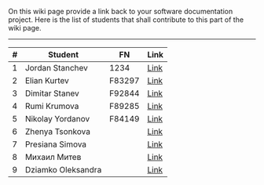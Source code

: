 On this wiki page provide a link back to your software documentation project. 
Here is the list of students that shall contribute to this part of the wiki page. 
***
*#*| Student | FN | Link |
--- | --- | --- | --- |
1 | Jordan Stanchev | 1234 | [Link](https://github.com/JordanStanchev/Getting-Started-as-User-Assistance-Developer/wiki/Students-List)
2 | Elian Kurtev | F83297 | [Link](https://github.com/hahayui/Technical-Writing-/wiki) |
3 | Dimitar Stanev | F92844 | [Link](https://github.com/dimitar-staneff/docu-2018/wiki/Properly-use-a-search-engine) |
4 | Rumi Krumova | F89285 | [Link](https://github.com/rkrumova97/HelloByRumy/wiki) |
5 | Nikolay Yordanov | F84149 | [Link](https://github.com/forenec/docu-2018/wiki/Home/_edit) |
6 | Zhenya Tsonkova |  | [Link](https://github.com/ZhenyaTsonkova/TechWritingProject1/wiki) |
7 | Presiana Simova |  | [Link](https://github.com/Grufo8/docu-2018/wiki) |
8 | Михаил Митев |  | [Link](https://github.com/mishomitev/doc1/wiki) |
9 | Dziamko Oleksandra  |  | [Link](https://github.com/SandraDz/Sandra-repository.wiki.git) |
